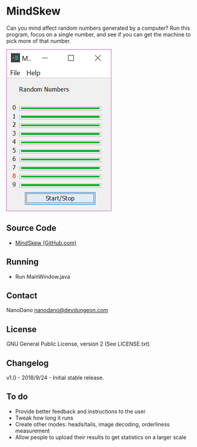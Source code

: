 MindSkew
==================

Can you mind affect random numbers generated by a computer?
Run this program, focus on a single number, and see if you can
get the machine to pick more of that number.

![Screenshot of main window](screenshots/MainWindow.png)

Source Code
-----------
* [MindSkew (GitHub.com)](https://www.github.com/DevDungeon/MindSkew)

Running
-------
* Run MainWindow.java

Contact
-------
NanoDano <nanodano@devdungeon.com>

License
-------
GNU General Public License, version 2 (See LICENSE.txt)

Changelog
---------
v1.0 - 2018/9/24 - Initial stable release.

To do
-----
* Provide better feedback and instructions to the user
* Tweak how long it runs
* Create other modes: heads/tails, image decoding, orderliness measurement
* Allow people to upload their results to get statistics on a larger scale
